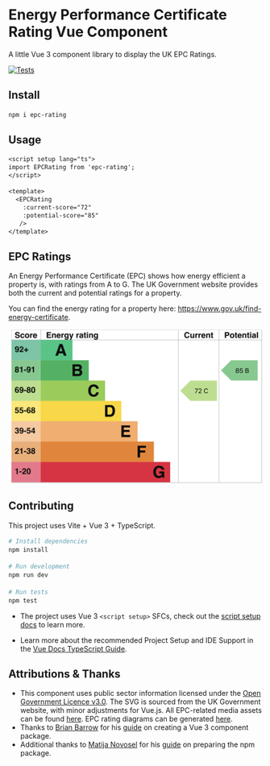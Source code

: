 # Energy Performance Certificate Rating Vue Component

A little Vue 3 component library to display the UK EPC Ratings.

[![Tests](https://github.com/gemmadlou/vue-epc-component/actions/workflows/test.yml/badge.svg)](https://github.com/gemmadlou/vue-epc-component/actions/workflows/test.yml)

## Install

```bash
npm i epc-rating
```

## Usage

```vue
<script setup lang="ts">
import EPCRating from 'epc-rating';
</script>

<template>
  <EPCRating 
    :current-score="72" 
    :potential-score="85" 
   />
</template>
```

## EPC Ratings

An Energy Performance Certificate (EPC) shows how energy efficient a property is, with ratings from A to G. The UK Government website provides both the current and potential ratings for a property.

You can find the energy rating for a property here: https://www.gov.uk/find-energy-certificate.

![energy-performance-rating](./src/assets/epc-example.png)

## Contributing

This project uses Vite + Vue 3 + TypeScript.

```bash
# Install dependencies
npm install

# Run development
npm run dev

# Run tests
npm test
```


- The project uses Vue 3 `<script setup>` SFCs, check out the [script setup docs](https://v3.vuejs.org/api/sfc-script-setup.html#sfc-script-setup) to learn more.

- Learn more about the recommended Project Setup and IDE Support in the [Vue Docs TypeScript Guide](https://vuejs.org/guide/typescript/overview.html#project-setup).

## Attributions & Thanks

- This component uses public sector information licensed under the [Open Government Licence v3.0](https://www.nationalarchives.gov.uk/doc/open-government-licence/version/3/). The SVG is sourced from the UK Government website, with minor adjustments for Vue.js. All EPC-related media assets can be found [here](https://assets.publishing.service.gov.uk/media/5a748d20ed915d0e8bf19346/1790388.pdf). EPC rating diagrams can be generated [here](https://find-energy-certificate.service.gov.uk).
- Thanks to [Brian Barrow](https://x.com/the_brianb) for his [guide](https://www.freecodecamp.org/news/how-to-create-and-publish-a-vue-component-library-update/) on creating a Vue 3 component package.
- Additional thanks to [Matija Novosel](https://www.linkedin.com/in/matijanovosel/) for his [guide](https://www.matijanovosel.com/blog/making-and-publishing-components-with-vue-3-and-vite) on preparing the npm package.
